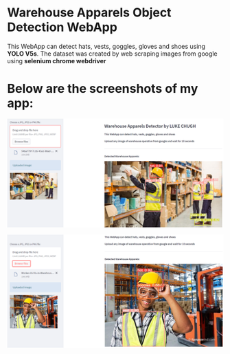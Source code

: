 # Warehouse Apparels Object Detection WebApp

This WebApp can detect hats, vests, goggles, gloves and shoes using **YOLO V5s**. The dataset was created by web scraping images from google using **selenium chrome webdriver**  

# Below are the screenshots of my app:

![Capture](https://github.com/luke-chugh/warehouse-apparels-detector-WebApp/blob/main/screenshots/1.png)

![Capture](https://github.com/luke-chugh/warehouse-apparels-detector-WebApp/blob/main/screenshots/2.png)
